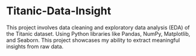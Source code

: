# Titanic-Data-Insight
This project involves data cleaning and exploratory data analysis (EDA) of the Titanic dataset. Using Python libraries like Pandas, NumPy, Matplotlib, and Seaborn. This project showcases my ability to extract meaningful insights from raw data.
